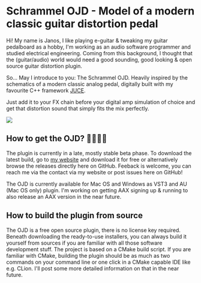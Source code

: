# Schrammel OJD - Model of a modern classic guitar distortion pedal

Hi! My name is Janos, I like playing e-guitar & tweaking my guitar pedalboard as a hobby, I'm working as an audio software programmer and studied electrical engineering. Coming from this background, I thought that the (guitar/audio) world would need a good sounding, good looking & open source guitar distortion plugin. 

So... May I introduce to you: The Schrammel OJD. Heavily inspired by the schematics of a modern classic analog pedal, digitally built with my favourite C++ framework [JUCE](https://github.com/juce-framework/JUCE).

Just add it to your FX chain before your digital amp simulation of choice and get that distortion sound that simply fits the mix perfectly.

![](https://schrammel.io/assets/images/header-hero.png)

## How to get the OJD? 🤷‍♀️🤷‍♂️

The plugin is currently in a late, mostly stable beta phase. To download the latest build, go to [my website](https://schrammel.io) and download it for free or alternatively browse the releases directly here on GitHub. Feeback is welcome, you can reach me via the contact via my website or post issues here on GitHub! 

The OJD is currently available for Mac OS and Windows as VST3 and AU (Mac OS only) plugin. I'm working on getting AAX signing up & running to also release an AAX version in the near future.

## How to build the plugin from source

The OJD is a free open source plugin, there is no license key required. Beneath downloading the ready-to-use installers, you can always build it yourself from sources if you are familiar with all those software development stuff. The project is based on a CMake build script. If you are familiar with CMake, building the plugin should be as much as two commands on your command line or one click in a CMake capable IDE like e.g. CLion. I'll post some more detailed information on that in the near future.
